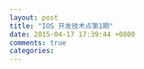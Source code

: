 ```yaml
---
layout: post
title: "IOS 开发技术点第1期"
date: 2015-04-17 17:39:44 +0800
comments: true
categories: 
---
```

